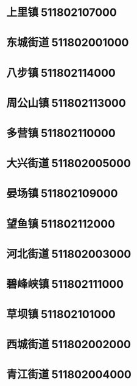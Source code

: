 # 上里镇 511802107000
# 东城街道 511802001000
# 八步镇 511802114000
# 周公山镇 511802113000
# 多营镇 511802110000
# 大兴街道 511802005000
# 晏场镇 511802109000
# 望鱼镇 511802112000
# 河北街道 511802003000
# 碧峰峡镇 511802111000
# 草坝镇 511802101000
# 西城街道 511802002000
# 青江街道 511802004000
